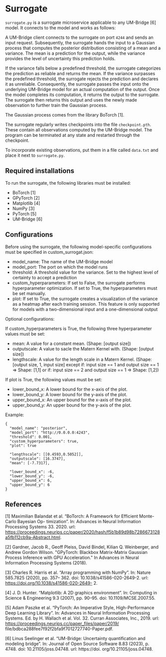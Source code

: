 # Surrogate
`surrogate.py` is a surrogate microservice applicable to any UM-Bridge [6] model. It connects to the model and works as follows:

A UM-Bridge client connects to the surrogate on port `4244` and sends an input request. Subsequently, the surrogate hands the input to a Gaussian process that computes the posterior distribution consisting of a mean and a variance. The mean is a prediction for the output, while the variance provides the level of uncertainty this prediction holds.

If the variance falls below a predefined threshold, the surrogate categorizes the prediction as reliable and returns the mean. If the variance surpasses the predefined threshold, the surrogate rejects the prediction and declares it as unreliable. Consequently, the surrogate passes the input onto the underlying UM-Bridge model for an actual computation of the output. Once the model completes its computation, it returns the output to the surrogate. The surrogate then returns this output and uses the newly made observation to further train the Gaussian process.

The Gaussian process comes from the library BoTorch [1].

The surrogate regularly writes checkpoints into the file `checkpoint.pth`. These contain all observations computed by the UM-Bridge model. The program can be terminated at any state and restarted through the checkpoint. 

To incorporate existing observations, put them in a file called `data.txt` and place it next to `surrogate.py`. 

## Required installations

To run the surrogate, the following libraries must be installed:
* BoTorch [1]
* GPyTorch [2]
* Matplotlib [4]
* NumPy [3]
* PyTorch [5]
* UM-Bridge [6]

## Configurations
Before using the surrogate, the following model-specific configurations must be specified in custom_surrogat.json:
* model_name: The name of the UM-Bridge model
* model_port: The port on which the model runs
* threshold: A threshold value for the variance. Set to the highest level of certainty to accept a prediction
* custom_hyperparameters: If set to False, the surrogate performs hyperparameter optimization. If set to True, the hyperparameters must be set manually.
* plot: If set to True, the surrogate creates a visualization of the variance as a heatmap after each training session. This feature is only supported for models with a two-dimensional input and a one-dimensional output

Optional configurations:

If custom_hyperparameters is True, the following three hyperparameter values must be set:
* mean: A value for a constant mean. (Shape: [output size])
* outputscale: A value to sacle the Matern Kernel with. (Shape: [output size])
* lengthscale: A value for the length scale in a Matern Kernel. (Shape: [output size, 1, input size] except if: input size == 1 and output size == 1 => Shape: [1,1] or if: input size == 2 and output size == 1 => Shape: [1,2])

If plot is True, the following values must be set:
* lower_bound_x: A lower bound for the x-axis of the plot.
* lower_bound_y: A lower bound for the y-axis of the plot.
* upper_bound_x: An upper bound for the x-axis of the plot.
* upper_bound_y: An upper bound for the y-axis of the plot.

Example:
```
{
  "model_name": "posterior",
  "model_port": "http://0.0.0.0:4243",
  "threshold": 0.001,
  "custom_hyperparameters": true,
  "plot": true

  "lengthscale": [[0.4593,0.5052]],
  "outputscale": [16.3747],
  "mean": [-7.7317],

  "lower_bound_x": -6,
  "lower_bound_y": -6,
  "upper_bound_x": 6,
  "upper_bound_y": 6
}
```

## References
[1] Maximilian Balandat et al. “BoTorch: A Framework for Efficient Monte-Carlo Bayesian Op-
timization”. In: Advances in Neural Information Processing Systems 33. 2020. url: https://proceedings.neurips.cc/paper/2020/hash/f5b1b89d98b7286673128a5fb112cb9a-Abstract.html.

[2] Gardner, Jacob R., Geoff Pleiss, David Bindel, Kilian Q. Weinberger, and Andrew Gordon Wilson. "GPyTorch: Blackbox Matrix-Matrix Gaussian Process Inference with GPU Acceleration." In Advances in Neural Information Processing Systems (2018).

[3] Charles R. Harris et al. “Array programming with NumPy”. In: Nature 585.7825 (2020), pp. 357–
362. doi: 10.1038/s41586-020-2649-2. url: https://doi.org/10.1038/s41586-020-2649-
2.

[4] J. D. Hunter. “Matplotlib: A 2D graphics environment”. In: Computing in Science & Engineering
9.3 (2007), pp. 90–95. doi: 10.1109/MCSE.2007.55.

[5] Adam Paszke et al. “PyTorch: An Imperative Style, High-Performance Deep Learning Library”.
In: Advances in Neural Information Processing Systems. Ed. by H. Wallach et al. Vol. 32. Curran
Associates, Inc., 2019. url: https://proceedings.neurips.cc/paper_files/paper/2019/
file/bdbca288fee7f92f2bfa9f7012727740-Paper.pdf.

[6] Linus Seelinger et al. “UM-Bridge: Uncertainty quantification and modeling bridge”. In: Journal
of Open Source Software 8.83 (2023), p. 4748. doi: 10.21105/joss.04748. url: https://doi.
org/10.21105/joss.04748.
